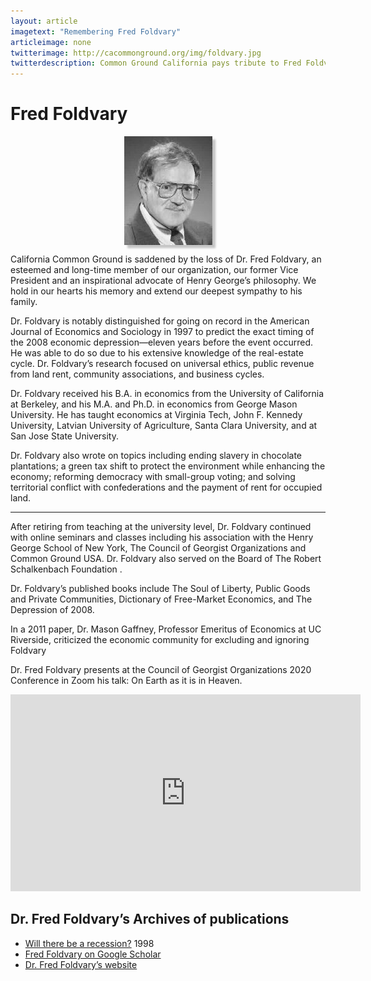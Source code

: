 ```yaml
---
layout: article
imagetext: "Remembering Fred Foldvary"
articleimage: none
twitterimage: http://cacommonground.org/img/foldvary.jpg
twitterdescription: Common Ground California pays tribute to Fred Foldvary
---
```


# Fred Foldvary

<img src="/img/foldvary.jpg" alt="photo of Fred Foldvary" style="display:block;margin:auto;box-shadow: 5px 5px 3px #5555;max-width:400px"/>

California Common Ground  is saddened  by the loss of  Dr. Fred Foldvary, an
esteemed and  long-time member of our organization, our former Vice President
and  an inspirational advocate of Henry George’s philosophy. We hold in our
hearts his memory and extend our deepest sympathy to his family.

Dr. Foldvary is notably  distinguished for going on record in the American
Journal of Economics and Sociology in 1997 to predict the exact timing of the
2008 economic depression—eleven years before the event occurred. He was able to
do so due to his extensive knowledge of the real-estate cycle. Dr. Foldvary’s
research focused on  universal ethics, public revenue from land rent, community
associations, and business cycles.

Dr. Foldvary received his B.A. in economics from the University of California
at Berkeley, and his M.A. and Ph.D. in economics from George Mason University.
He has taught economics at Virginia Tech, John F. Kennedy University, Latvian
University of Agriculture, Santa Clara University, and at San Jose State
University.

Dr. Foldvary also wrote on topics including ending slavery in chocolate
plantations; a green tax shift to protect the environment while enhancing the
economy; reforming democracy with small-group voting; and solving territorial
conflict with confederations and the payment of rent for occupied land.

---------------

After retiring from teaching at the university level, Dr. Foldvary continued
with online seminars  and classes including his association with the Henry
George School of New York, The Council of Georgist Organizations and Common
Ground USA. Dr. Foldvary also served on the Board of The Robert Schalkenbach
Foundation .

Dr. Foldvary’s published books include The Soul of Liberty, Public Goods and
Private Communities, Dictionary of Free-Market Economics, and The Depression of
2008.

In a 2011 paper, Dr. Mason Gaffney, Professor Emeritus of Economics at UC
Riverside, criticized the economic community for excluding and ignoring
Foldvary

Dr. Fred Foldvary presents at the Council of Georgist Organizations 2020
Conference in Zoom his talk: On Earth as it is in Heaven.

<iframe width="560" height="315" src="https://www.youtube.com/embed/8GeHJ4GlywI" title="YouTube video player" frameborder="0" allow="accelerometer; autoplay; clipboard-write; encrypted-media; gyroscope; picture-in-picture" allowfullscreen></iframe>

## Dr. Fred Foldvary’s Archives of publications

* [Will there be a recession?](https://web.archive.org/web/19980523234006/http://www.progress.org/archive/fold19.htm) 1998
* [Fred Foldvary on Google Scholar](https://scholar.google.com/citations?user=RztmS6wAAAAJ&hl=en)
* [Dr. Fred Foldvary’s website](http://www.foldvary.net/)

